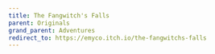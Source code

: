 ```yaml
---
title: The Fangwitch's Falls
parent: Originals
grand_parent: Adventures
redirect_to: https://emyco.itch.io/the-fangwitchs-falls
---
```

